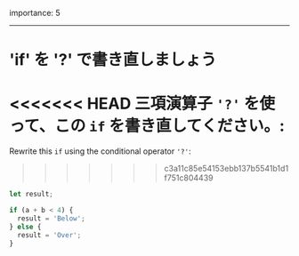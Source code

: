 importance: 5

---

# 'if' を '?' で書き直しましょう

<<<<<<< HEAD
三項演算子 `'?'` を使って、この `if` を書き直してください。:
=======
Rewrite this `if` using the conditional operator `'?'`:
>>>>>>> c3a11c85e54153ebb137b5541b1d1f751c804439

```js
let result;

if (a + b < 4) {
  result = 'Below';
} else {
  result = 'Over';
}
```
